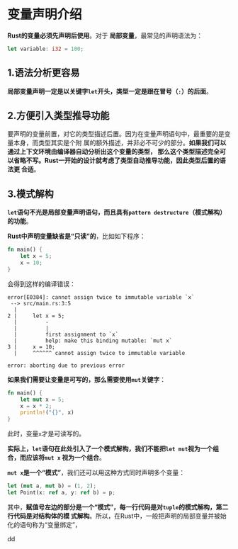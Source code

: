 变量声明介绍
================================================================================
**Rust的变量必须先声明后使用**。对于 **局部变量**，最常见的声明语法为：
```rust
let variable: i32 = 100;
```

## 1.语法分析更容易
**局部变量声明一定是以关键字`let`开头，类型一定是跟在冒号（`:`）的后面**。

## 2.方便引入类型推导功能
要声明的变量前置，对它的类型描述后置。因为在变量声明语句中，最重要的是变量本身，而类型其实是个附
属的额外描述，并非必不可少的部分。**如果我们可以通过上下文环境由编译器自动分析出这个变量的类型，
那么这个类型描述完全可以省略不写。Rust一开始的设计就考虑了类型自动推导功能，因此类型后置的语法更
合适**。

## 3.模式解构
**`let`语句不光是局部变量声明语句，而且具有`pattern destructure`（模式解构）的功能**。

**Rust中声明变量缺省是“只读”的**，比如如下程序：
```rust
fn main() {
    let x = 5;
    x = 10;
}
```
会得到这样的编译错误：
```
error[E0384]: cannot assign twice to immutable variable `x`
 --> src/main.rs:3:5
  |
2 |     let x = 5;
  |         -
  |         |
  |         first assignment to `x`
  |         help: make this binding mutable: `mut x`
3 |     x = 10;
  |     ^^^^^^ cannot assign twice to immutable variable

error: aborting due to previous error
```
**如果我们需要让变量是可写的，那么需要使用`mut`关键字**：
```rust
fn main() {
    let mut x = 5;
    x = x * 2;
    println!("{}", x)
}
```
此时，变量`x`才是可读写的。

**实际上，`let`语句在此处引入了一个模式解构，我们不能把`let mut`视为一个组合，而应该将`mut x`
视为一个组合**。

**`mut x`是一个“模式”**，我们还可以用这种方式同时声明多个变量：
```rust
let (mut a, mut b) = (1, 2);
let Point(x: ref a, y: ref b) = p;
```
其中，**赋值号左边的部分是一个“模式”，每一行代码是对`tuple`的模式解构，第二行代码是对结构体的模
式解构**。所以，在Rust中，一般把声明的局部变量并被始化的语句称为“变量绑定”，
































dd
